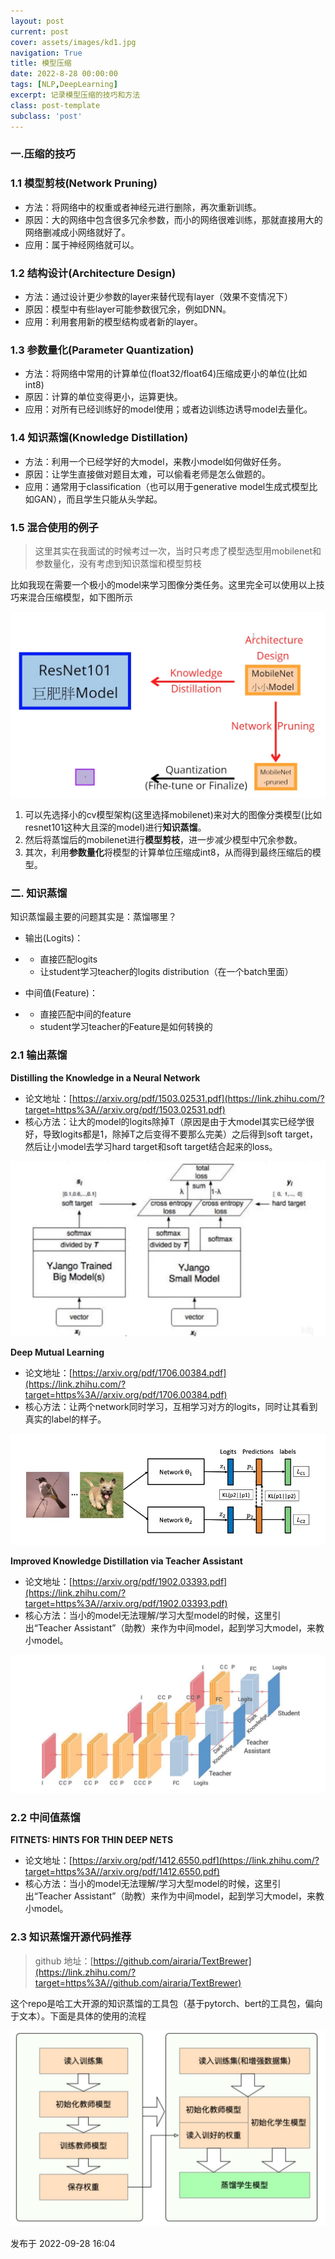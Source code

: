 ```yaml
---
layout: post
current: post
cover: assets/images/kd1.jpg
navigation: True
title: 模型压缩
date: 2022-8-28 00:00:00
tags: [NLP,DeepLearning]
excerpt: 记录模型压缩的技巧和方法
class: post-template
subclass: 'post'
---
```


### 一.压缩的技巧

### 1.1 模型剪枝(Network Pruning)

- 方法：将网络中的权重或者神经元进行删除，再次重新训练。
- 原因：大的网络中包含很多冗余参数，而小的网络很难训练，那就直接用大的网络删减成小网络就好了。
- 应用：属于神经网络就可以。

### 1.2 结构设计(Architecture Design)

- 方法：通过设计更少参数的layer来替代现有layer（效果不变情况下）
- 原因：模型中有些layer可能参数很冗余，例如DNN。
- 应用：利用套用新的模型结构或者新的layer。

### 1.3 参数量化(Parameter Quantization)

- 方法：将网络中常用的计算单位(float32/float64)压缩成更小的单位(比如int8)
- 原因：计算的单位变得更小，运算更快。
- 应用：对所有已经训练好的model使用；或者边训练边诱导model去量化。

### 1.4 知识蒸馏(Knowledge Distillation)

- 方法：利用一个已经学好的大model，来教小model如何做好任务。
- 原因：让学生直接做对题目太难，可以偷看老师是怎么做题的。
- 应用：通常用于classification（也可以用于generative model生成式模型比如GAN），而且学生只能从头学起。

### 1.5 混合使用的例子

> 这里其实在我面试的时候考过一次，当时只考虑了模型选型用mobilenet和参数量化，没有考虑到知识蒸馏和模型剪枝

比如我现在需要一个极小的model来学习图像分类任务。这里完全可以使用以上技巧来混合压缩模型，如下图所示

![](https://raw.githubusercontent.com/yy2lyx/picgo/admin/img/compression0.png)



1. 可以先选择小的cv模型架构(这里选择mobilenet)来对大的图像分类模型(比如resnet101这种大且深的model)进行**知识蒸馏**。
2. 然后将蒸馏后的mobilenet进行**模型剪枝**，进一步减少模型中冗余参数。
3. 其次，利用**参数量化**将模型的计算单位压缩成int8，从而得到最终压缩后的模型。

### 二. 知识蒸馏

知识蒸馏最主要的问题其实是：蒸馏哪里？

- 输出(Logits)：

- - 直接匹配logits
  - 让student学习teacher的logits distribution（在一个batch里面）

- 中间值(Feature)：

- - 直接匹配中间的feature
  - student学习teacher的Feature是如何转换的

### 2.1 输出蒸馏

**Distilling the Knowledge in a Neural Network**

- 论文地址：[https://arxiv.org/pdf/1503.02531.pdf](https://link.zhihu.com/?target=https%3A//arxiv.org/pdf/1503.02531.pdf)
- 核心方法：让大的model的logits除掉T（原因是由于大model其实已经学很好，导致logits都是1，除掉T之后变得不要那么完美）之后得到soft target，然后让小model去学习hard target和soft target结合起来的loss。

![](https://raw.githubusercontent.com/yy2lyx/picgo/admin/img/compression2.png)

**Deep Mutual Learning**

- 论文地址：[https://arxiv.org/pdf/1706.00384.pdf](https://link.zhihu.com/?target=https%3A//arxiv.org/pdf/1706.00384.pdf)
- 核心方法：让两个network同时学习，互相学习对方的logits，同时让其看到真实的label的样子。

![](https://raw.githubusercontent.com/yy2lyx/picgo/admin/img/compression3.png)

**Improved Knowledge Distillation via Teacher Assistant**

- 论文地址：[https://arxiv.org/pdf/1902.03393.pdf](https://link.zhihu.com/?target=https%3A//arxiv.org/pdf/1902.03393.pdf)
- 核心方法：当小的model无法理解/学习大型model的时候，这里引出“Teacher Assistant”（助教）来作为中间model，起到学习大model，来教小model。

![](https://raw.githubusercontent.com/yy2lyx/picgo/admin/img/compression4.png)

### 2.2 中间值蒸馏

**FITNETS: HINTS FOR THIN DEEP NETS**

- 论文地址：[https://arxiv.org/pdf/1412.6550.pdf](https://link.zhihu.com/?target=https%3A//arxiv.org/pdf/1412.6550.pdf)
- 核心方法：当小的model无法理解/学习大型model的时候，这里引出“Teacher Assistant”（助教）来作为中间model，起到学习大model，来教小model。

### 2.3 知识蒸馏开源代码推荐

> github 地址：[https://github.com/airaria/TextBrewer](https://link.zhihu.com/?target=https%3A//github.com/airaria/TextBrewer)

这个repo是哈工大开源的知识蒸馏的工具包（基于pytorch、bert的工具包，偏向于文本）。下面是具体的使用的流程

![](https://raw.githubusercontent.com/yy2lyx/picgo/admin/img/compression5.png)



发布于 2022-09-28 16:04